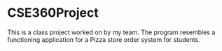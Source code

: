 # CSE360Project
This is a class project worked on by my team. The program resembles a functioning application for a Pizza store order system for students.
